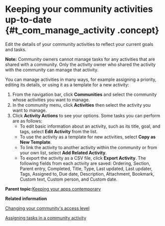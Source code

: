 # Keeping your community activities up-to-date {#t_com_manage_activity .concept}

Edit the details of your community activities to reflect your current goals and tasks.

**Note:** Community owners cannot manage tasks for any activities that are shared with a community. Only the activity owner who shared the activity with the community can manage that activity.

You can manage activities in many ways, for example assigning a priority, editing its details, or using it as a template for a new activity:

1.  From the navigation bar, click **Communities** and select the community whose activities you want to manage.
2.  In the community menu, click **Activities** then select the activity you want to manage.
3.  Click **Activity Actions** to see your options. Some tasks you can perform are as follows:
    -   To edit basic information about an activity, such as its title, goal, and tags, select **Edit Activity** from the list.
    -   To use the activity as a template for new activities, select **Copy as New Template**.
    -   To link the activity to another activity within the community or from your own list, select **Add Related Activity**.
    -   To export the activity as a CSV file, click **Export Activity**. The following fields from each activity are saved: Ordering, Section, Parent entry, Completed, Title, Type, Last updated, Last updater, Tags, Assigned to, Due date, Description, Attachment, Bookmark, Custom text, Custom person, and Custom date.

**Parent topic:**[Keeping your apps contemporary](../communities/apps_frame.md)

**Related information**  


[Changing your community's access level](../communities/t_com_edit.md)

[Assigning tasks in a community activity](../communities/t_com_use_activities_widget.md)

